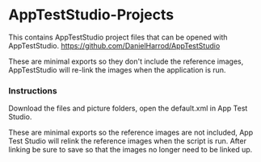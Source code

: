# AppTestStudio-Projects

This contains AppTestStudio project files that can be opened with AppTestStudio.
https://github.com/DanielHarrod/AppTestStudio

These are minimal exports so they don't include the reference images, AppTestStudio will re-link the images when the application is run.  

### Instructions
Download the files and picture folders, open the default.xml in App Test Studio.

These are minimal exports so the reference images are not included, App Test Studio will relink the reference images when the script is run.  After linking be sure to save so that the images no longer need to be linked up.


